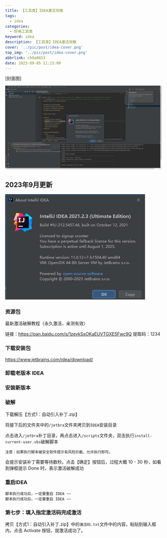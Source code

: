 ```yaml
---
title: 【工具类】IDEA激活攻略
tags:
  - idea
categories:
  - 好用工具类
keyword: idea
description: 【工具类】IDEA激活攻略
cover: '../pic/post/idea-cover.png'
top_img: '../pic/post/idea-cover.png'
abbrlink: cb9a0653
date: 2023-09-05 11:23:00
---
```


[封面图]

![封面图](../pic/post/idea-cover.png)

## 2023年9月更新

![封面图](../pic/post/idea001.png)

### 资源包

最新激活破解教程（永久激活，亲测有效）

链接：https://pan.baidu.com/s/1zevkSsOKaEUVTGXE5Fwc9Q 
提取码：1234

### 下载安装包

https://www.jetbrains.com/idea/download/

### 卸载老版本 IDEA

### 安装新版本

### 破解

下载解压【方式1：自动引入补丁.zip】

将接下后的文件夹中的`/jetbra`文件夹拷贝到`IDEA`安装目录

点击进入`/jetbra`补丁目录，再点击进入`/scripts`文件夹，双击执行`install-current-user.vbs`破解脚本

`注意：如果执行脚本被安全软件提示有风险拦截，允许执行即可。`

会提示安装补丁需要等待数秒。点击【确定】按钮后，过程大概 10 - 30 秒，如看到弹框提示 Done 时，表示激活破解成功

### 重启IDEA

```
脚本执行成功后，一定要重启 IDEA ~~
脚本执行成功后，一定要重启 IDEA ~~
```

### 第七步：填入指定激活码完成激活

拷贝【方式1：自动引入补丁.zip】中的`激活码.txt`文件中的内容，粘贴到输入框内，点击 Activate 按钮，就激活成功了。